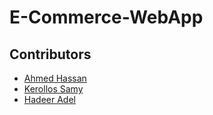 # E-Commerce-WebApp


## Contributors
- [Ahmed Hassan](https://github.com/ahmedhassanhashem)
- [Kerollos Samy](https://github.com/kerellossamy)
- [Hadeer Adel](https://github.com/Hadeer-Adel729)

